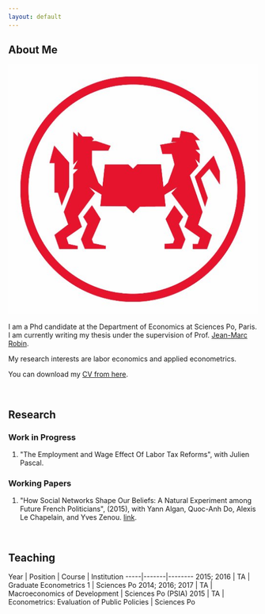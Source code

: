 ```yaml
---
layout: default
---
```


## About Me

<img class="profile-picture" src="pipo.jpg">

I am a Phd candidate at the Department of Economics at Sciences Po, Paris. I am currently writing my thesis under the supervision of Prof. [Jean-Marc Robin](https://sites.google.com/site/jmarcrobin/).

My research interests are labor economics and applied econometrics. 

You can download my [CV from here](CV.pdf).

&nbsp;

## Research

### Work in Progress

1. "The Employment and Wage Effect Of Labor Tax Reforms", with Julien Pascal.

### Working Papers

1. "How Social Networks Shape Our Beliefs: A Natural Experiment among Future French Politicians", (2015), with Yann Algan, Quoc-Anh Do, Alexis Le Chapelain, and Yves Zenou. [link](Network.pdf).

&nbsp;

## Teaching

Year | Position | Course | Institution
-----|-------|--------
2015; 2016 | TA | Graduate Econometrics 1 | Sciences Po
2014; 2016; 2017 | TA | Macroeconomics of Development |  Sciences Po (PSIA)
2015 | TA  | Econometrics: Evaluation of Public Policies | Sciences Po

&nbsp;
&nbsp;
&nbsp;
